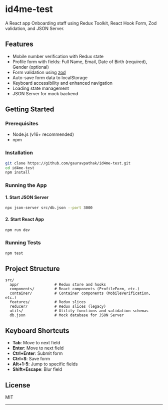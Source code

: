 # id4me-test

A React app Onboarding staff using Redux Toolkit, React Hook Form, Zod validation, and JSON Server.

## Features

- Mobile number verification with Redux state
- Profile form with fields: Full Name, Email, Date of Birth (required), Gender (optional)
- Form validation using [zod](https://zod.dev/)
- Auto-save form data to localStorage
- Keyboard accessibility and enhanced navigation
- Loading state management
- JSON Server for mock backend

## Getting Started

### Prerequisites

- Node.js (v16+ recommended)
- npm

### Installation

```bash
git clone https://github.com/gauravpathak/id4me-test.git
cd id4me-test
npm install
```

### Running the App

#### 1. Start JSON Server

```bash
npx json-server src/db.json --port 3000
```

#### 2. Start React App

```bash
npm run dev
```

### Running Tests

```bash
npm test
```

## Project Structure

```
src/
  app/                # Redux store and hooks
  components/         # React components (ProfileForm, etc.)
  container/          # Container components (MobileVerification, etc.)
  features/           # Redux slices
  reducer/            # Redux slices (legacy)
  utils/              # Utility functions and validation schemas
  db.json             # Mock database for JSON Server
```

## Keyboard Shortcuts

- **Tab**: Move to next field
- **Enter**: Move to next field
- **Ctrl+Enter**: Submit form
- **Ctrl+S**: Save form
- **Alt+1-5**: Jump to specific fields
- **Shift+Escape**: Blur field

## License

MIT

---
